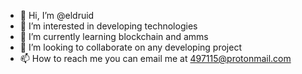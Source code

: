 - 👋 Hi, I’m @eldruid
- 👀 I’m interested in developing technologies
- 🌱 I’m currently learning blockchain and amms 
- 💞️ I’m looking to collaborate on any developing project
- 📫 How to reach me you can email me at 497115@protonmail.com

<!---
eldruid/eldruid is a ✨ special ✨ repository because its `README.md` (this file) appears on your GitHub profile.
You can click the Preview link to take a look at your changes.
--->
